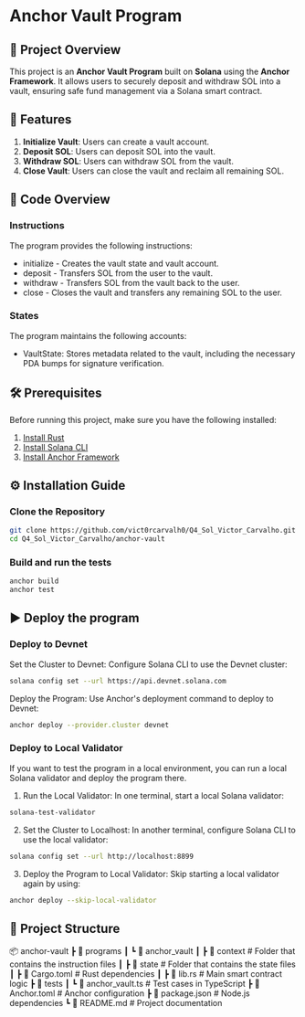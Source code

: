 # Anchor Vault Program

## 📌 Project Overview
This project is an **Anchor Vault Program** built on **Solana** using the **Anchor Framework**. It allows users to securely deposit and withdraw SOL into a vault, ensuring safe fund management via a Solana smart contract.

## 🚀 Features
1. **Initialize Vault**: Users can create a vault account.
2. **Deposit SOL**: Users can deposit SOL into the vault.
3. **Withdraw SOL**: Users can withdraw SOL from the vault.
4. **Close Vault**: Users can close the vault and reclaim all remaining SOL.

## 📝 Code Overview

### Instructions
The program provides the following instructions:
- initialize - Creates the vault state and vault account.
- deposit - Transfers SOL from the user to the vault.
- withdraw - Transfers SOL from the vault back to the user.
- close - Closes the vault and transfers any remaining SOL to the user.

### States
The program maintains the following accounts:
- VaultState: Stores metadata related to the vault, including the necessary PDA bumps for signature verification.

## 🛠 Prerequisites
Before running this project, make sure you have the following installed:

1. [Install Rust](https://www.rust-lang.org/tools/install) 
2. [Install Solana CLI](https://docs.solana.com/cli/install-solana-cli-tools)
3. [Install Anchor Framework](https://github.com/coral-xyz/anchor)

## ⚙️ Installation Guide

### Clone the Repository
```sh
git clone https://github.com/vict0rcarvalh0/Q4_Sol_Victor_Carvalho.git
cd Q4_Sol_Victor_Carvalho/anchor-vault
```

### Build and run the tests
```sh
anchor build
anchor test
```

## ▶️ Deploy the program

### Deploy to Devnet

Set the Cluster to Devnet: Configure Solana CLI to use the Devnet cluster:
```bash
solana config set --url https://api.devnet.solana.com
```

Deploy the Program: Use Anchor's deployment command to deploy to Devnet:
```bash
anchor deploy --provider.cluster devnet
```

### Deploy to Local Validator

If you want to test the program in a local environment, you can run a local Solana validator and deploy the program there.

1. Run the Local Validator: In one terminal, start a local Solana validator:
```bash
solana-test-validator
```

2. Set the Cluster to Localhost: In another terminal, configure Solana CLI to use the local validator:
```bash
solana config set --url http://localhost:8899
```

3. Deploy the Program to Local Validator: Skip starting a local validator again by using:
```bash
anchor deploy --skip-local-validator
```

## 📂 Project Structure

📦 anchor-vault
 ┣ 📂 programs
 ┃ ┗ 📂 anchor_vault
 ┃   ┣ 📂 context    # Folder that contains the instruction files
 ┃   ┣ 📂 state           # Folder that contains the state files
 ┃   ┣ 📜 Cargo.toml      # Rust dependencies
 ┃   ┣ 📜 lib.rs         # Main smart contract logic
 ┣ 📂 tests
 ┃ ┗ 📜 anchor_vault.ts  # Test cases in TypeScript
 ┣ 📜 Anchor.toml       # Anchor configuration
 ┣ 📜 package.json      # Node.js dependencies
 ┗ 📜 README.md         # Project documentation

